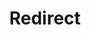 ﻿---
layout: src/layouts/Redirect.astro
title: Redirect
redirect: /docs/octopus-rest-api/cli/octopus-deployment-target-listening-tentacle
pubDate:  2023-01-01
navSearch: false
navSitemap: false
navMenu: false
---
